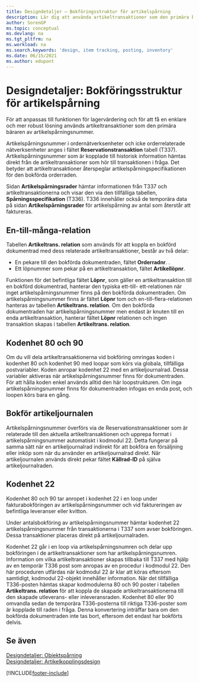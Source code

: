 ```yaml
---
title: Designdetaljer – Bokföringsstruktur för artikelspårning
description: Lär dig att använda artikeltransaktioner som den primära bäraren av artikelspårningsnummer i Bokföringsstruktur för artikelspårning.
author: SorenGP
ms.topic: conceptual
ms.devlang: na
ms.tgt_pltfrm: na
ms.workload: na
ms.search.keywords: 'design, item tracking, posting, inventory'
ms.date: 06/15/2021
ms.author: edupont
---
```

# <a name="design-details-item-tracking-posting-structure"></a><a name="design-details-item-tracking-posting-structure"></a>Designdetaljer: Bokföringsstruktur för artikelspårning
För att anpassas till funktionen för lagervärdering och för att få en enklare och mer robust lösning används artikeltransaktioner som den primära bäraren av artikelspårningsnummer.  
  
Artikelspårningsnummer i ordernätverksenheter och icke orderrelaterade nätverksenheter anges i fältet **Reservationstransaktion** tabell (T337). Artikelspårningsnummer som är kopplade till historisk information hämtas direkt från de artikeltransaktioner som hör till transaktionen i fråga. Det betyder att artikeltransaktioner återspeglar artikelspårningspecifikationen för den bokförda orderraden.  
  
Sidan **Artikelspårningsrader** hämtar informationen från T337 och artikeltransaktionerna och visar den via den tillfälliga tabellen, **Spårningsspecifikation** (T336). T336 innehåller också de temporära data på sidan **Artikelspårningsrader** för artikelspårning av antal som återstår att faktureras.  
  
## <a name="one-to-many-relation"></a><a name="one-to-many-relation"></a>En-till-många-relation
Tabellen **Artikeltrans. relation** som används för att koppla en bokförd dokumentrad med dess relaterade artikeltransaktioner, består av två delar:  
  
* En pekare till den bokförda dokumentraden, fältet **Orderradnr**. .  
* Ett löpnummer som pekar på en artikeltransaktion, fältet **Artikellöpnr**.  
  
Funktionen för det befintliga fältet **Löpnr**, som gäller en artikeltransaktion till en bokförd dokumentrad, hanterar den typiska ett-till- ett-relationen när inget artikelspårningsnummer finns på den bokförda dokumentraden. Om artikelspårningsnummer finns är fältet **Löpnr** tom och en-till-flera-relationen hanteras av tabellen **Artikeltrans. relation**. Om den bokförda dokumentraden har artikelspårningsnummer men endast är knuten till en enda artikeltransaktion, hanterar fältet **Löpnr** relationen och ingen transaktion skapas i tabellen **Artikeltrans. relation**.  
  
## <a name="codeunits-80-and-90"></a><a name="codeunits-80-and-90"></a>Kodenhet 80 och 90
Om du vill dela artikeltransaktionerna vid bokföring omringas koden i kodenhet 80 och kodenhet 90 med loopar som körs via globala, tillfälliga postvariabler. Koden anropar kodenhet 22 med en artikeljournalrad. Dessa variabler aktiveras när artikelspårningsnummer finns för dokumentraden. För att hålla koden enkel används alltid den här loopstrukturen. Om inga artikelspårningsnummer finns för dokumentraden infogas en enda post, och loopen körs bara en gång.  
  
## <a name="posting-the-item-journal"></a><a name="posting-the-item-journal"></a>Bokför artikeljournalen
Artikelspårningsnummer överförs via de Reservationstransaktioner som är relaterade till den aktuella artikeltransaktionen och upprepa format i artikelspårningsnummer automatiskt i kodmodul 22. Detta fungerar på samma sätt när en artikeljournalrad indirekt för att bokföra en försäljning eller inköp som när du använder en artikeljournalrad direkt. När artikeljournalen används direkt pekar fältet **Källrad-ID** på själva artikeljournalraden.  
  
## <a name="code-unit-22"></a><a name="code-unit-22"></a>Kodenhet 22
Kodenhet 80 och 90 tar anropet i kodenhet 22 i en loop under fakturabokföringen av artikelspårningsnummer och vid faktureringen av befintliga leveranser eller kvitton.  
  
Under antalsbokföring av artikelspårningsnummer hämtar kodenhet 22 artikelspårningsnummer från transaktionerna i T337 som avser bokföringen. Dessa transaktioner placeras direkt på artikeljournalraden.  
  
Kodenhet 22 går i en loop via artikelspårningsnumren och delar upp bokföringen i de artikeltransaktioner som har artikelspårningsnumren. Information om vilka artikeltransaktioner skapas tillbaka till T337 med hjälp av en temporär T336 post som anropas av en procedur i kodmodul 22. Den här proceduren utfärdas när kodmodul 22 är klar att köras eftersom samtidigt, kodmodul 22-objekt innehåller information. När det tillfälliga T336-posten hämtas skapar kodmodulerna 80 och 90 poster i tabellen **Artikeltrans. relation** för att koppla de skapade artikeltransaktionerna till den skapade utleverans- eller inleveransraden. Kodenhet 80 eller 90 omvandla sedan de temporära T336-posterna till riktiga T336-poster som är kopplade till raden i fråga. Denna konvertering inträffar bara om den bokförda dokumentraden inte tas bort, eftersom det endast har bokförts delvis.  
  
## <a name="see-also"></a><a name="see-also"></a>Se även
[Designdetaljer: Objektspårning](design-details-item-tracking.md)   
[Designdetaljer: Artikelkopplingsdesign](design-details-item-tracking-design.md)

[!INCLUDE[footer-include](includes/footer-banner.md)]
